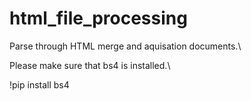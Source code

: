# html_file_processing
Parse through HTML merge and aquisation documents.\

Please make sure that bs4 is installed.\

!pip install bs4
